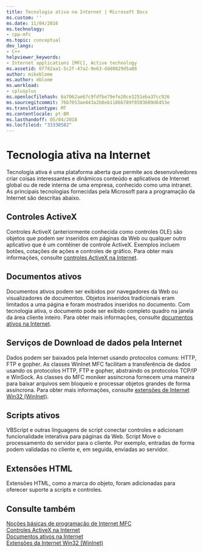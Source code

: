 ```yaml
---
title: Tecnologia ativa na Internet | Microsoft Docs
ms.custom: ''
ms.date: 11/04/2016
ms.technology:
- cpp-mfc
ms.topic: conceptual
dev_langs:
- C++
helpviewer_keywords:
- Internet applications [MFC], Active technology
ms.assetid: 6f782aa1-5c2f-47a2-9e63-ddd0829d5a08
author: mikeblome
ms.author: mblome
ms.workload:
- cplusplus
ms.openlocfilehash: 6a7062ae67c9fdfbe79efe20ce3251eba37cc926
ms.sourcegitcommit: 76b7653ae443a2b8eb1186b789f8503609d6453e
ms.translationtype: MT
ms.contentlocale: pt-BR
ms.lasthandoff: 05/04/2018
ms.locfileid: "33338582"
---
```

# <a name="active-technology-on-the-internet"></a>Tecnologia ativa na Internet
Tecnologia ativa é uma plataforma aberta que permite aos desenvolvedores criar coisas interessantes e dinâmicos conteúdo e aplicativos de Internet global ou de rede interna de uma empresa, conhecido como uma intranet. As principais tecnologias fornecidas pela Microsoft para a programação da Internet são descritas abaixo.  
  
## <a name="activex-controls"></a>Controles ActiveX  
 Controles ActiveX (anteriormente conhecida como controles OLE) são objetos que podem ser inseridos em páginas da Web ou qualquer outro aplicativo que é um contêiner de controle ActiveX. Exemplos incluem botões, cotações de ações e controles de gráfico. Para obter mais informações, consulte [controles ActiveX na Internet](../mfc/activex-controls-on-the-internet.md).  
  
## <a name="active-documents"></a>Documentos ativos  
 Documentos ativos podem ser exibidos por navegadores da Web ou visualizadores de documentos. Objetos inseridos tradicionais eram limitados a uma página e foram mostrados inseridos no documento. Com tecnologia ativa, o documento pode ser exibido completo quadro na janela da área cliente inteiro. Para obter mais informações, consulte [documentos ativos na Internet](../mfc/active-documents-on-the-internet.md).  
  
## <a name="internet-data-download-services"></a>Serviços de Download de dados pela Internet  
 Dados podem ser baixados pela Internet usando protocolos comuns: HTTP, FTP e gopher. As classes WinInet MFC facilitam a transferência de dados usando os protocolos HTTP, FTP e gopher, abstraindo os protocolos TCP/IP e WinSock. As classes do MFC moniker assíncrona fornecem uma maneira para baixar arquivos sem bloqueio e processar objetos grandes de forma assíncrona. Para obter mais informações, consulte [extensões de Internet Win32 (WinInet)](../mfc/win32-internet-extensions-wininet.md).  
  
## <a name="active-scripts"></a>Scripts ativos  
 VBScript e outras linguagens de script conectar controles e adicionam funcionalidade interativa para páginas da Web. Script Move o processamento do servidor para o cliente. Por exemplo, entradas de forma podem validadas no cliente e, em seguida, enviadas ao servidor.  
  
## <a name="html-extensions"></a>Extensões HTML  
 Extensões HTML, como a marca do objeto, foram adicionadas para oferecer suporte a scripts e controles.  
  
## <a name="see-also"></a>Consulte também  
 [Noções básicas de programação de Internet MFC](../mfc/mfc-internet-programming-basics.md)   
 [Controles ActiveX na Internet](../mfc/activex-controls-on-the-internet.md)   
 [Documentos ativos na Internet](../mfc/active-documents-on-the-internet.md)   
 [Extensões da Internet Win32 (WinInet)](../mfc/win32-internet-extensions-wininet.md)

